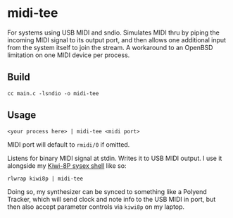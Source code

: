 # midi-tee

For systems using USB MIDI and sndio. Simulates MIDI thru by piping the incoming MIDI signal to its output port, and then allows one additional input from the system itself to join the stream. A workaround to an OpenBSD limitation on one MIDI device per process.

## Build

```
cc main.c -lsndio -o midi-tee
```

## Usage

```
<your process here> | midi-tee <midi port> 
```

MIDI port will default to `rmidi/0` if omitted.

Listens for binary MIDI signal at stdin. Writes it to USB MIDI output. I use it alongside my [Kiwi-8P sysex shell](https://github.com/jimd1989/kiwi8p) like so:

```
rlwrap kiwi8p | midi-tee
```

Doing so, my synthesizer can be synced to something like a Polyend Tracker, which will send clock and note info to the USB MIDI in port, but then also accept parameter controls via `kiwi8p` on my laptop.
